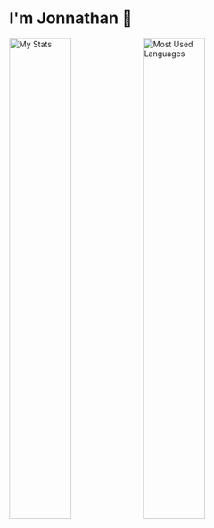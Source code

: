 # I'm Jonnathan 👋

<img alt="My Stats" align="left" width="47%" src="https://github-readme-stats.vercel.app/api?username=JonnathanVituriano"/>

<img alt="Most Used Languages" align="left" width="47%" src="https://github-readme-stats.vercel.app/api/top-langs/?username=JonnathanVituriano&layout=compact"/>
